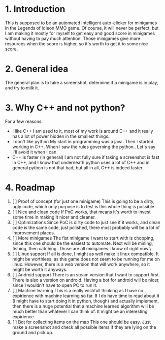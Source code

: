 # 1. Introduction 
This is supposed to be an automated intelligent auto-clicker for minigames in the Legends of Idleon MMO game.
Of course, it will never be perfect, but I am making it mostly for myself to get easy and good score in minigames without having to pay much attention.
Those minigames give more resources when the score is higher, so it's worth to get it to some nice score.

# 2. General idea
The general plan is to take a screenshot, determine if a minigame is in play, and try to milk it.

# 3. Why C++ and not python?
For a few reasons:
- I like C++
     I am used to it, most of my work is around C++ and it really has a lot of power hidden in the smallest things.
- I don't like python
     My start in programming was a java. 
     Then I started working in C++. 
     When I saw the rules governing the python.. Let's say I'll avoid it when I can.
- C++ is faster (in general)
     I am not fully sure if taking a screenshot is fast in C++, and I know that underneath python uses a lot of C++ and in general python is not that bad, but all in all, C++ is indeed faster.


# 4. Roadmap
1. [ ] Proof of concept (for just one minigame)
     This is going to be a dirty, ugly code, which only purpose is to test is this whole thing is possible.
2. [ ] Nice and clean code 
     If PoC works, that means it's worth to invest some time in making it nicer and cleaner.
3. [ ] Optimizations
     Since PoC is dirty code to just see if it works, and clean code is the same code, just polished, there most probably will be a lot of improvement places.
4. [ ] More minigames
     The fist minigame I want to start with is chopping, since this one should be the easiest to automate. Next will be mining, fishing, then catching. Those are all minigames I know of right now.\
5. [ ] Linux support
     If all is done, I might as well make it linux compatible.
     It might be worthless, as this game does not seem to be running for me on linux.
     However, there is a web version that will work anywhere, so it might be worth it anyways.
6. [ ] Android support
     There is an steam version that I want to support first. 
     There is also a version on android. Having a bot for android will be nicer, since I wouldn't have to open PC to run it.
7. [ ] Machine learning
     This is a really wishfull thinking as I have no expirience with machine learning so far. If I do have time to read about it (I might have to start doing it in python, though) and actually implement, then there is a huge potential that a machine learned algorithm will be much better than whatever I can think of. 
     It might be an interesting expirience.
8. [ ] Bot for collecting items on the map
     This one should be easy. Just make a screenshot and check all possible items if they are lying on the ground and pick up.